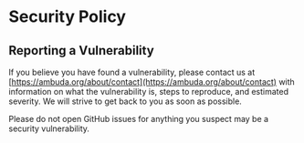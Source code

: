 # Security Policy

## Reporting a Vulnerability

If you believe you have found a vulnerability, please contact us at 
[https://ambuda.org/about/contact](https://ambuda.org/about/contact) with information
on what the vulnerability is, steps to reproduce, and estimated severity. We will
strive to get back to you as soon as possible.

Please do not open GitHub issues for anything you suspect may be a security vulnerability.
